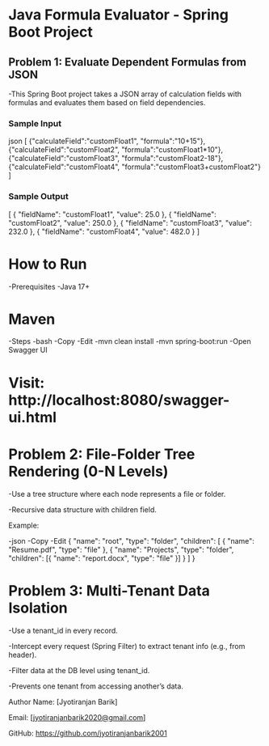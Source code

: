 # Java Formula Evaluator - Spring Boot Project

##  Problem 1: Evaluate Dependent Formulas from JSON

-This Spring Boot project takes a JSON array of calculation fields with formulas and evaluates them based on field dependencies.

### Sample Input
json
[
  {"calculateField":"customFloat1", "formula":"10+15"},
  {"calculateField":"customFloat2", "formula":"customFloat1*10"},
  {"calculateField":"customFloat3", "formula":"customFloat2-18"},
  {"calculateField":"customFloat4", "formula":"customFloat3+customFloat2"}
]
### Sample Output
[
  { "fieldName": "customFloat1", "value": 25.0 },
  { "fieldName": "customFloat2", "value": 250.0 },
  { "fieldName": "customFloat3", "value": 232.0 },
  { "fieldName": "customFloat4", "value": 482.0 }
]
# How to Run
-Prerequisites
-Java 17+

# Maven

-Steps
-bash
-Copy
-Edit
-mvn clean install
-mvn spring-boot:run
-Open Swagger UI
# Visit: http://localhost:8080/swagger-ui.html

# Problem 2: File-Folder Tree Rendering (0-N Levels)
-Use a tree structure where each node represents a file or folder.

-Recursive data structure with children field.

Example:

-json
-Copy
-Edit
{
  "name": "root",
  "type": "folder",
  "children": [
    { "name": "Resume.pdf", "type": "file" },
    {
      "name": "Projects", "type": "folder",
      "children": [{ "name": "report.docx", "type": "file" }]
    }
  ]
}

# Problem 3: Multi-Tenant Data Isolation
-Use a tenant_id in every record.

-Intercept every request (Spring Filter) to extract tenant info (e.g., from header).

-Filter data at the DB level using tenant_id.

-Prevents one tenant from accessing another’s data.

Author
Name: [Jyotiranjan Barik]

Email: [jyotiranjanbarik2020@gmail.com]

GitHub: https://github.com/jyotiranjanbarik2001
